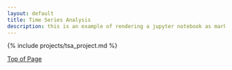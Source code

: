 ```yaml
---
layout: default
title: Time Series Analysis
description: this is an example of rendering a jupyter notebook as markdown on the page
---
```


{% include projects/tsa_project.md %}


<a href="#page-top" class="btn">Top of Page</a>
